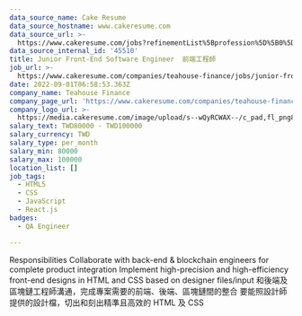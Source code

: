```yaml
---
data_source_name: Cake Resume
data_source_hostname: www.cakeresume.com
data_source_url: >-
  https://www.cakeresume.com/jobs?refinementList%5Bprofession%5D%5B0%5D=engineering_qa-engineer&refinementList%5Bsalary_type%5D=per_month&refinementList%5Bsalary_currency%5D=TWD&range%5Bsalary_range%5D%5Bmax%5D=600000
data_source_internal_id: '45510'
title: Junior Front-End Software Engineer  前端工程師
job_url: >-
  https://www.cakeresume.com/companies/teahouse-finance/jobs/junior-front-end-software-engineer
date: 2022-09-01T06:58:53.363Z
company_name: Teahouse Finance
company_page_url: 'https://www.cakeresume.com/companies/teahouse-finance'
company_logo_url: >-
  https://media.cakeresume.com/image/upload/s--wQyRCWAX--/c_pad,fl_png8,h_200,w_200/v1639039615/ygbbgridez1kd3fukokl.png
salary_text: TWD80000 - TWD100000
salary_currency: TWD
salary_type: per_month
salary_min: 80000
salary_max: 100000
location_list: []
job_tags:
  - HTML5
  - CSS
  - JavaScript
  - React.js
badges:
  - QA Engineer

---
```


Responsibilities Collaborate with back-end & blockchain engineers for complete product integration Implement high-precision and high-efficiency front-end designs in HTML and CSS based on designer files/input 和後端及區塊鏈工程師溝通，完成專案需要的前端、後端、區塊鏈間的整合 要能照設計師提供的設計檔，切出和刻出精準且高效的 HTML 及 CSS